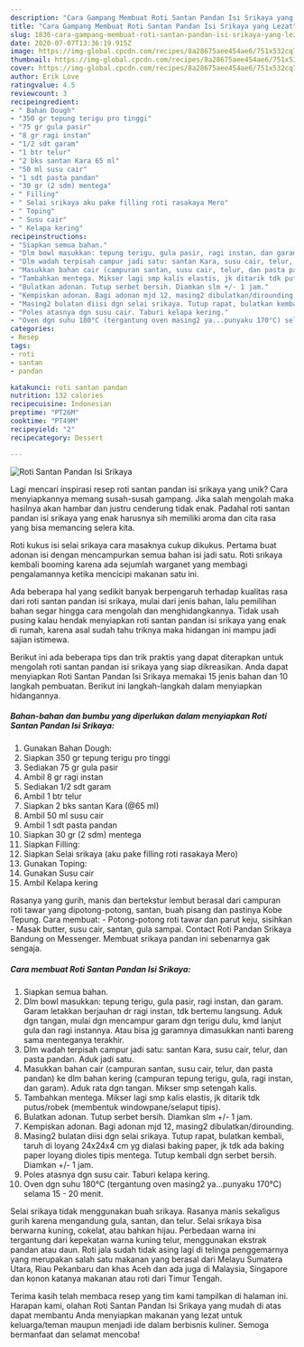 ```yaml
---
description: "Cara Gampang Membuat Roti Santan Pandan Isi Srikaya yang Lezat"
title: "Cara Gampang Membuat Roti Santan Pandan Isi Srikaya yang Lezat"
slug: 1836-cara-gampang-membuat-roti-santan-pandan-isi-srikaya-yang-lezat
date: 2020-07-07T13:36:19.915Z
image: https://img-global.cpcdn.com/recipes/8a28675aee454ae6/751x532cq70/roti-santan-pandan-isi-srikaya-foto-resep-utama.jpg
thumbnail: https://img-global.cpcdn.com/recipes/8a28675aee454ae6/751x532cq70/roti-santan-pandan-isi-srikaya-foto-resep-utama.jpg
cover: https://img-global.cpcdn.com/recipes/8a28675aee454ae6/751x532cq70/roti-santan-pandan-isi-srikaya-foto-resep-utama.jpg
author: Erik Love
ratingvalue: 4.5
reviewcount: 3
recipeingredient:
- " Bahan Dough"
- "350 gr tepung terigu pro tinggi"
- "75 gr gula pasir"
- "8 gr ragi instan"
- "1/2 sdt garam"
- "1 btr telur"
- "2 bks santan Kara 65 ml"
- "50 ml susu cair"
- "1 sdt pasta pandan"
- "30 gr (2 sdm) mentega"
- " Filling"
- " Selai srikaya aku pake filling roti rasakaya Mero"
- " Toping"
- " Susu cair"
- " Kelapa kering"
recipeinstructions:
- "Siapkan semua bahan."
- "Dlm bowl masukkan: tepung terigu, gula pasir, ragi instan, dan garam. Garam letakkan berjauhan dr ragi instan, tdk bertemu langsung. Aduk dgn tangan, mulai dgn mencampur garam dgn terigu dulu, kmd lanjut gula dan ragi instannya. Atau bisa jg garamnya dimasukkan nanti bareng sama menteganya terakhir."
- "Dlm wadah terpisah campur jadi satu: santan Kara, susu cair, telur, dan pasta pandan. Aduk jadi satu."
- "Masukkan bahan cair (campuran santan, susu cair, telur, dan pasta pandan) ke dlm bahan kering (campuran tepung terigu, gula, ragi instan, dan garam). Aduk rata dgn tangan. Mikser smp setengah kalis."
- "Tambahkan mentega. Mikser lagi smp kalis elastis, jk ditarik tdk putus/robek (membentuk windowpane/selaput tipis)."
- "Bulatkan adonan. Tutup serbet bersih. Diamkan slm +/- 1 jam."
- "Kempiskan adonan. Bagi adonan mjd 12, masing2 dibulatkan/dirounding."
- "Masing2 bulatan diisi dgn selai srikaya. Tutup rapat, bulatkan kembali, taruh di loyang 24x24x4 cm yg dialasi baking paper, jk tdk ada baking paper loyang dioles tipis mentega. Tutup kembali dgn serbet bersih. Diamkan +/- 1 jam."
- "Poles atasnya dgn susu cair. Taburi kelapa kering."
- "Oven dgn suhu 180°C (tergantung oven masing2 ya...punyaku 170°C) selama 15 - 20 menit."
categories:
- Resep
tags:
- roti
- santan
- pandan

katakunci: roti santan pandan 
nutrition: 132 calories
recipecuisine: Indonesian
preptime: "PT26M"
cooktime: "PT49M"
recipeyield: "2"
recipecategory: Dessert

---
```



![Roti Santan Pandan Isi Srikaya](https://img-global.cpcdn.com/recipes/8a28675aee454ae6/751x532cq70/roti-santan-pandan-isi-srikaya-foto-resep-utama.jpg)

Lagi mencari inspirasi resep roti santan pandan isi srikaya yang unik? Cara menyiapkannya memang susah-susah gampang. Jika salah mengolah maka hasilnya akan hambar dan justru cenderung tidak enak. Padahal roti santan pandan isi srikaya yang enak harusnya sih memiliki aroma dan cita rasa yang bisa memancing selera kita.

Roti kukus isi selai srikaya cara masaknya cukup dikukus. Pertama buat adonan isi dengan mencampurkan semua bahan isi jadi satu. Roti srikaya kembali booming karena ada sejumlah warganet yang membagi pengalamannya ketika mencicipi makanan satu ini.

Ada beberapa hal yang sedikit banyak berpengaruh terhadap kualitas rasa dari roti santan pandan isi srikaya, mulai dari jenis bahan, lalu pemilihan bahan segar hingga cara mengolah dan menghidangkannya. Tidak usah pusing kalau hendak menyiapkan roti santan pandan isi srikaya yang enak di rumah, karena asal sudah tahu triknya maka hidangan ini mampu jadi sajian istimewa.


Berikut ini ada beberapa tips dan trik praktis yang dapat diterapkan untuk mengolah roti santan pandan isi srikaya yang siap dikreasikan. Anda dapat menyiapkan Roti Santan Pandan Isi Srikaya memakai 15 jenis bahan dan 10 langkah pembuatan. Berikut ini langkah-langkah dalam menyiapkan hidangannya.

<!--inarticleads1-->

##### Bahan-bahan dan bumbu yang diperlukan dalam menyiapkan Roti Santan Pandan Isi Srikaya:

1. Gunakan  Bahan Dough:
1. Siapkan 350 gr tepung terigu pro tinggi
1. Sediakan 75 gr gula pasir
1. Ambil 8 gr ragi instan
1. Sediakan 1/2 sdt garam
1. Ambil 1 btr telur
1. Siapkan 2 bks santan Kara (@65 ml)
1. Ambil 50 ml susu cair
1. Ambil 1 sdt pasta pandan
1. Siapkan 30 gr (2 sdm) mentega
1. Siapkan  Filling:
1. Siapkan  Selai srikaya (aku pake filling roti rasakaya Mero)
1. Gunakan  Toping:
1. Gunakan  Susu cair
1. Ambil  Kelapa kering


Rasanya yang gurih, manis dan bertekstur lembut berasal dari campuran roti tawar yang dipotong-potong, santan, buah pisang dan pastinya Kobe Tepung. Cara membuat: - Potong-potong roti tawar dan parut keju, sisihkan - Masak butter, susu cair, santan, gula sampai. Contact Roti Pandan Srikaya Bandung on Messenger. Membuat srikaya pandan ini sebenarnya gak sengaja. 

<!--inarticleads2-->

##### Cara membuat Roti Santan Pandan Isi Srikaya:

1. Siapkan semua bahan.
1. Dlm bowl masukkan: tepung terigu, gula pasir, ragi instan, dan garam. Garam letakkan berjauhan dr ragi instan, tdk bertemu langsung. Aduk dgn tangan, mulai dgn mencampur garam dgn terigu dulu, kmd lanjut gula dan ragi instannya. Atau bisa jg garamnya dimasukkan nanti bareng sama menteganya terakhir.
1. Dlm wadah terpisah campur jadi satu: santan Kara, susu cair, telur, dan pasta pandan. Aduk jadi satu.
1. Masukkan bahan cair (campuran santan, susu cair, telur, dan pasta pandan) ke dlm bahan kering (campuran tepung terigu, gula, ragi instan, dan garam). Aduk rata dgn tangan. Mikser smp setengah kalis.
1. Tambahkan mentega. Mikser lagi smp kalis elastis, jk ditarik tdk putus/robek (membentuk windowpane/selaput tipis).
1. Bulatkan adonan. Tutup serbet bersih. Diamkan slm +/- 1 jam.
1. Kempiskan adonan. Bagi adonan mjd 12, masing2 dibulatkan/dirounding.
1. Masing2 bulatan diisi dgn selai srikaya. Tutup rapat, bulatkan kembali, taruh di loyang 24x24x4 cm yg dialasi baking paper, jk tdk ada baking paper loyang dioles tipis mentega. Tutup kembali dgn serbet bersih. Diamkan +/- 1 jam.
1. Poles atasnya dgn susu cair. Taburi kelapa kering.
1. Oven dgn suhu 180°C (tergantung oven masing2 ya...punyaku 170°C) selama 15 - 20 menit.


Selai srikaya tidak menggunakan buah srikaya. Rasanya manis sekaligus gurih karena mengandung gula, santan, dan telur. Selai srikaya bisa berwarna kuning, cokelat, atau bahkan hijau. Perbedaan warna ini tergantung dari kepekatan warna kuning telur, menggunakan ekstrak pandan atau daun. Roti jala sudah tidak asing lagi di telinga penggemarnya yang merupakan salah satu makanan yang berasal dari Melayu Sumatera Utara, Riau Pekanbaru dan khas Aceh dan ada juga di Malaysia, Singapore dan konon katanya makanan atau roti dari Timur Tengah. 

Terima kasih telah membaca resep yang tim kami tampilkan di halaman ini. Harapan kami, olahan Roti Santan Pandan Isi Srikaya yang mudah di atas dapat membantu Anda menyiapkan makanan yang lezat untuk keluarga/teman maupun menjadi ide dalam berbisnis kuliner. Semoga bermanfaat dan selamat mencoba!
